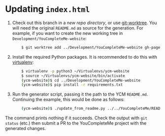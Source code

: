 # Updating `index.html`

1. Check out this branch in a _new repo directory_, or use [git-worktree][]. You
   will need the original `README.md` as source for the generation. For example,
   if you want to create the new working tree in
   `Development/YouCompleteMe-website`:

    ```bash
        $ git worktree add ../Development/YouCompleteMe-website gh-pages
    ```

2. Install the required Python packages. It is recommended to do this with
   [virtualenv][]:

    ```bash
        $ virtualenv -p python3 ~/Virtualenvs/ycm-website
        $ source ~/Virtualenvs/ycm-website/bin/activate
        (ycm-website)$ cd ../Development/YouCompleteMe-website
        (ycm-website)$ pip install -r requirements.txt
    ```

3. Run the generator script, passing it the path to the YCM `README.md`.
   Continuing the example, this would be done as follows:

    ```bash
        (ycm-website)$ ./update_from_readme.py ../../YouCompleteMe/README.md
    ```

The command prints nothing if it succeeds. Check the output with `git status`
(etc.) then submit a PR to the YouCompleteMe project with the generated changes.

[git-worktree]: https://git-scm.com/docs/git-worktree
[virtualenv]: https://virtualenv.readthedocs.org/en/latest/
